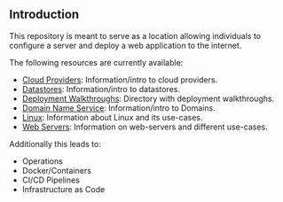 ## Introduction

This repository is meant to serve as a location allowing individuals to configure a server and deploy a web application to the internet.

The following resources are currently available:
- [Cloud Providers](./cloud-providers): Information/intro to cloud providers.
- [Datastores](./datastores): Information/intro to datastores.
- [Deployment Walkthroughs](./walkthroughs): Directory with deployment walkthroughs.
- [Domain Name Service](./dns): Information/intro to Domains.
- [Linux](./linux): Information about Linux and its use-cases.
- [Web Servers](./web-servers): Information on web-servers and different use-cases.

Additionally this leads to:
- Operations
- Docker/Containers
- CI/CD Pipelines
- Infrastructure as Code
